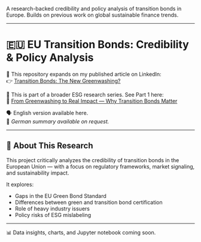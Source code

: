 A research-backed credibility and policy analysis of transition bonds in Europe. Builds on previous work on global sustainable finance trends.

---

# 🇪🇺 EU Transition Bonds: Credibility & Policy Analysis

📌 This repository expands on my published article on LinkedIn:  
👉 [Transition Bonds: The New Greenwashing?](https://www.linkedin.com/pulse/transition-bonds-new-greenwashing-how-europes-bond-market-chaudhry--sqdvf)

🧵 This is part of a broader ESG research series. See Part 1 here:  
🔗 [From Greenwashing to Real Impact — Why Transition Bonds Matter](https://github.com/Saveeza/transition-bonds-impact-analysis)

🗣 English version available here.  
📝 *German summary available on request.*

---

## 📄 About This Research

This project critically analyzes the credibility of transition bonds in the European Union — with a focus on regulatory frameworks, market signaling, and sustainability impact.

It explores:
- Gaps in the EU Green Bond Standard  
- Differences between green and transition bond certification  
- Role of heavy industry issuers  
- Policy risks of ESG mislabeling

---

📊 Data insights, charts, and Jupyter notebook coming soon.

